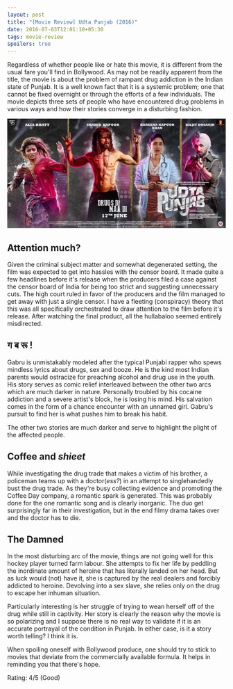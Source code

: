 ```yaml
---
layout: post
title: "[Movie Review] Udta Punjab (2016)"
date: 2016-07-03T12:01:10+05:30
tags: movie-review
spoilers: true
---
```


Regardless of whether people like or hate this movie, it is different from the usual fare you'll find in Bollywood. 
As may not be readily apparent from the title, the movie is about the problem of rampant drug addiction in the Indian state of Punjab.
It is a well known fact that it is a systemic problem; one that cannot be fixed overnight or through the efforts of a few individuals.
The movie depicts three sets of people who have encountered drug problems in various ways and how their stories converge in a disturbing fashion.

![Udta Punjab (2016)](/img/movie-poster-udta-punjab-2016.jpg 'Udta Punjab (2016)')

## Attention much?

Given the criminal subject matter and somewhat degenerated setting, the film was expected to get into hassles with the censor board.
It made quite a few headlines before it's release when the producers filed a case against the censor board of India for being too strict and suggesting unnecessary cuts.
The high court ruled in favor of the producers and the film managed to get away with just a single censor.
I have a fleeting (conspiracy) theory that this was all specifically orchestrated to draw attention to the film before it's release.
After watching the final product, all the hullabaloo seemed entirely misdirected.

## ग ब रू !

Gabru is unmistakably modeled after the typical Punjabi rapper who spews mindless lyrics about drugs, sex and booze.
He is the kind most Indian parents would ostracize for preaching alcohol and drug use in the youth.
His story serves as comic relief interleaved between the other two arcs which are much darker in nature.
Personally troubled by his cocaine addiction and a severe artist's block, he is losing his mind.
His salvation comes in the form of a chance encounter with an unnamed girl.
Gabru's pursuit to find her is what pushes him to break his habit.

The other two stories are much darker and serve to highlight the plight of the affected people.

## Coffee and _shieet_

While investigating the drug trade that makes a victim of his brother, a policeman teams up with a doctor(_ess?_) in an attempt to singlehandedly bust the drug trade.
As they're busy collecting evidence and promoting the Coffee Day company, a romantic spark is generated.
This was probably done for the one romantic song and is clearly inorganic.
The duo get surprisingly far in their investigation, but in the end filmy drama takes over and the doctor has to die.

## The Damned

In the most disturbing arc of the movie, things are not going well for this hockey player turned farm labour.
She attempts to fix her life by peddling the inordinate amount of heroine that has literally landed on her head.
But as luck would (not) have it, she is captured by the real dealers and forcibly addicted to heroine.
Devolving into a sex slave, she relies only on the drug to escape her inhuman situation.

Particularly interesting is her struggle of trying to wean herself off of the drug while still in captivity.
Her story is clearly the reason why the movie is so polarizing and I suppose there is no real way to validate if it is an accurate portrayal of the condition in Punjab.
In either case, is it a story worth telling? I think it is.

When spoiling oneself with Bollywood produce, one should try to stick to movies that deviate from the commercially available formula.
It helps in reminding you that there's hope.

Rating: 4/5 (Good)
